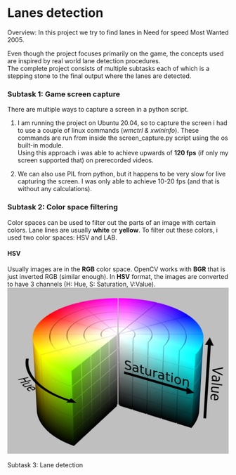 # Lanes detection
Overview:
In this project we try to find lanes in Need for speed Most Wanted 2005.  

Even though the project focuses primarily on the game, the concepts used are inspired by real world lane detection procedures.  
The complete project consists of multiple subtasks each of which is a stepping stone to the final output where the lanes are detected.  
### Subtask 1: Game screen capture  
There are multiple ways to capture a screen in a python script.  
1. I am running the project on Ubuntu 20.04, so to capture the screen i had to use a couple of linux commands (*wmctrl & xwininfo*). These commands are run from inside the screen_capture.py script using the os built-in module.  
Using this approach i was able to achieve upwards of **120 fps** (if only my screen supported that) on prerecorded videos.  

2. We can also use PIL from python, but it happens to be very slow for live capturing the screen. I was only able to achieve 10-20 fps (and that is without any calculations).  

### Subtask 2: Color space filtering  
Color spaces can be used to filter out the parts of an image with certain colors. Lane lines are usually **white** or **yellow**. To filter out these colors, i used two color spaces: HSV and LAB.  
#### HSV  
Usually images are in the **RGB** color space. OpenCV works with **BGR** that is just inverted RGB (similar enough). In **HSV** format, the images are converted to have 3 channels (H: Hue, S: Saturation, V:Value).  
![](https://github.com/AmarCodes-22/need_for_learning/blob/main/readme_stuff/HSV_color_space.png)


Subtask 3: Lane detection  
